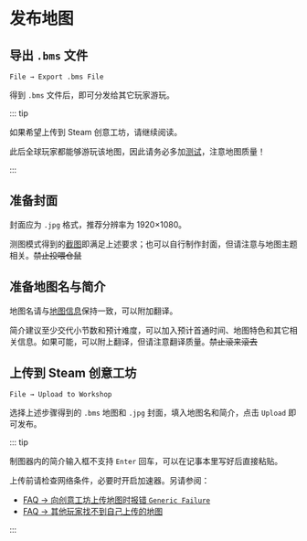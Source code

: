 # 发布地图

## 导出 `.bms` 文件

`File → Export .bms File`

得到 `.bms` 文件后，即可分发给其它玩家游玩。

::: tip

如果希望上传到 Steam 创意工坊，请继续阅读。

此后全球玩家都能够游玩该地图，因此请务必多加[测试](/start/map-testing.md)，注意地图质量！

:::

## 准备封面

封面应为 `.jpg` 格式，推荐分辨率为 1920×1080。

测图模式得到的[截图](/start/basic-operation.md#截图)即满足上述要求；也可以自行制作封面，但请注意与地图主题相关。~~禁止投喂仓鼠~~

## 准备地图名与简介

地图名请与[地图信息](/glossary/assets-in-menu.md#地图信息)保持一致，可以附加翻译。

简介建议至少交代小节数和预计难度，可以加入预计首通时间、地图特色和其它相关信息。如果可能，可以附上翻译，但请注意翻译质量。~~禁止滚来滚去~~

## 上传到 Steam 创意工坊

`File → Upload to Workshop`

选择上述步骤得到的 `.bms` 地图和 `.jpg` 封面，填入地图名和简介，点击 `Upload` 即可发布。

::: tip

制图器内的简介输入框不支持 `Enter` 回车，可以在记事本里写好后直接粘贴。

上传前请检查网络条件，必要时开启加速器。另请参阅：

- [FAQ → 向创意工坊上传地图时报错 `Generic Failure`](/faq/#向创意工坊上传地图时报错-generic-failure)
- [FAQ → 其他玩家找不到自己上传的地图](/faq/#其他玩家找不到自己上传的地图)

:::
